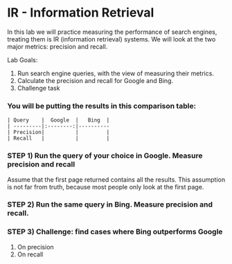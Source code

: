 # IR - Information Retrieval

In this lab we will practice measuring the performance of search engines, treating them is IR (information retrieval) systems.
We will look at the two major metrics: precision and recall.


Lab Goals:

1. Run search engine queries, with the view of measuring their metrics.
2. Calculate the precision and recall for Google and Bing.
3. Challenge task



### You will be putting the results in this comparison table:

    | Query    |  Google  |   Bing  |
    | ---------|:--------:|----------
    | Precision|          |         |
    | Recall   |          |         |

### STEP 1) Run the query of your choice in Google. Measure precision and recall

Assume that the first page returned contains all the results. This assumption is not far from truth, because most people only look at the first page.


### STEP 2) Run the same query in Bing. Measure precision and recall.


### STEP 3) Challenge: find cases where Bing outperforms Google

1. On precision
2. On recall
